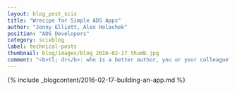 ```yaml
---
layout: blog_post_scix
title: "Wrecipe for Simple ADS Apps"
author: "Jonny Elliott, Alex Holachek"
position: "ADS Developers"
category: scixblog
label: technical-posts
thumbnail: blog/images/blog_2016-02-17_thumb.jpg
comment: "<b>tl; dr</b>: who is a better author, you or your colleague? Find out <a href=\"http://authorsmackdown.herokuapp.com/\">here</a>."
---
```


{% include _blogcontent/2016-02-17-building-an-app.md %}